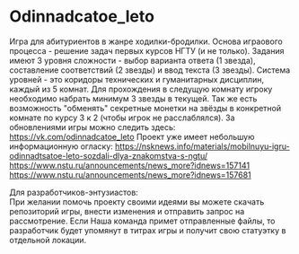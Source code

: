 # Odinnadcatoe_leto
Игра для абитуриентов в жанре ходилки-бродилки.
Основа играового процесса - решение задач первых курсов НГТУ (и не только). Задания имеют 3 уровня сложности - выбор варианта ответа (1 звезда), составление соответствий (2 звезды) и ввод текста (3 звезды). Система уровней - это коридоры технических и гуманитарных дисциплин, каждый из 5 комнат. Для прохождения в следущую комнату игроку необходимо набрать минимум 3 звезды в текущей. Так же есть возможность "обменять" секретные монетки на звёзды в конкретной комнате по курсу 3 к 2 (чтобы игрок не расслаблялся).
За обновлениями игры можно следить здесь: https://vk.com/odinnadcatoe_leto 
Проект уже имеет небольшую информационную огласку: 
https://nsknews.info/materials/mobilnuyu-igru-odinnadtsatoe-leto-sozdali-dlya-znakomstva-s-ngtu/
https://www.nstu.ru/announcements/news_more?idnews=157141
https://www.nstu.ru/announcements/news_more?idnews=157681

Для разработчиков-энтузиастов:  
При желании помочь проекту своими идеями вы можете скачать репозиторий игры, внести изменения и отправить запрос на рассмотрение. Если Наша команда примет отправленные файлы, то разработчик будет упомянут в титрах игры и получит свою статуэтку в отдельной локации.

